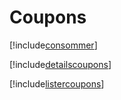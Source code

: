 # Coupons

[!include[consommer](coupons.consommer.autogen.md)]

[!include[detailscoupons](coupons.detailscoupons.autogen.md)]

[!include[listercoupons](coupons.listercoupons.autogen.md)]





















